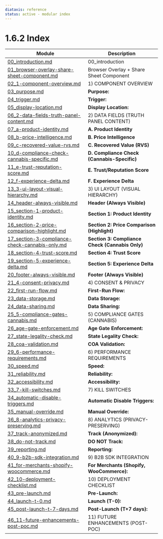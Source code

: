 ```yaml
---
diataxis: reference
status: active - modular index
---
```


# 1.6.2 Index

| Module | Description |
|--------|-------------|
| [00_introduction.md](00_introduction.md) | 00_introduction |
| [01_browser-overlay-share-sheet-component.md](01_browser-overlay-share-sheet-component.md) | Browser Overlay + Share Sheet Component |
| [02_1-component-overview.md](02_1-component-overview.md) | 1) COMPONENT OVERVIEW |
| [03_purpose.md](03_purpose.md) | **Purpose:** |
| [04_trigger.md](04_trigger.md) | **Trigger:** |
| [05_display-location.md](05_display-location.md) | **Display Location:** |
| [06_2-data-fields-truth-panel-content.md](06_2-data-fields-truth-panel-content.md) | 2) DATA FIELDS (TRUTH PANEL CONTENT) |
| [07_a-product-identity.md](07_a-product-identity.md) | **A. Product Identity** |
| [08_b-price-intelligence.md](08_b-price-intelligence.md) | **B. Price Intelligence** |
| [09_c-recovered-value-rvs.md](09_c-recovered-value-rvs.md) | **C. Recovered Value (RVS)** |
| [10_d-compliance-check-cannabis-specific.md](10_d-compliance-check-cannabis-specific.md) | **D. Compliance Check (Cannabis-Specific)** |
| [11_e-trust-reputation-score.md](11_e-trust-reputation-score.md) | **E. Trust/Reputation Score** |
| [12_f-experience-delta.md](12_f-experience-delta.md) | **F. Experience Delta** |
| [13_3-ui-layout-visual-hierarchy.md](13_3-ui-layout-visual-hierarchy.md) | 3) UI LAYOUT (VISUAL HIERARCHY) |
| [14_header-always-visible.md](14_header-always-visible.md) | **Header (Always Visible)** |
| [15_section-1-product-identity.md](15_section-1-product-identity.md) | **Section 1: Product Identity** |
| [16_section-2-price-comparison-highlight.md](16_section-2-price-comparison-highlight.md) | **Section 2: Price Comparison (Highlight)** |
| [17_section-3-compliance-check-cannabis-only.md](17_section-3-compliance-check-cannabis-only.md) | **Section 3: Compliance Check (Cannabis Only)** |
| [18_section-4-trust-score.md](18_section-4-trust-score.md) | **Section 4: Trust Score** |
| [19_section-5-experience-delta.md](19_section-5-experience-delta.md) | **Section 5: Experience Delta** |
| [20_footer-always-visible.md](20_footer-always-visible.md) | **Footer (Always Visible)** |
| [21_4-consent-privacy.md](21_4-consent-privacy.md) | 4) CONSENT & PRIVACY |
| [22_first-run-flow.md](22_first-run-flow.md) | **First-Run Flow:** |
| [23_data-storage.md](23_data-storage.md) | **Data Storage:** |
| [24_data-sharing.md](24_data-sharing.md) | **Data Sharing:** |
| [25_5-compliance-gates-cannabis.md](25_5-compliance-gates-cannabis.md) | 5) COMPLIANCE GATES (CANNABIS) |
| [26_age-gate-enforcement.md](26_age-gate-enforcement.md) | **Age Gate Enforcement:** |
| [27_state-legality-check.md](27_state-legality-check.md) | **State Legality Check:** |
| [28_coa-validation.md](28_coa-validation.md) | **COA Validation:** |
| [29_6-performance-requirements.md](29_6-performance-requirements.md) | 6) PERFORMANCE REQUIREMENTS |
| [30_speed.md](30_speed.md) | **Speed:** |
| [31_reliability.md](31_reliability.md) | **Reliability:** |
| [32_accessibility.md](32_accessibility.md) | **Accessibility:** |
| [33_7-kill-switches.md](33_7-kill-switches.md) | 7) KILL SWITCHES |
| [34_automatic-disable-triggers.md](34_automatic-disable-triggers.md) | **Automatic Disable Triggers:** |
| [35_manual-override.md](35_manual-override.md) | **Manual Override:** |
| [36_8-analytics-privacy-preserving.md](36_8-analytics-privacy-preserving.md) | 8) ANALYTICS (PRIVACY-PRESERVING) |
| [37_track-anonymized.md](37_track-anonymized.md) | **Track (Anonymized):** |
| [38_do-not-track.md](38_do-not-track.md) | **DO NOT Track:** |
| [39_reporting.md](39_reporting.md) | **Reporting:** |
| [40_9-b2b-sdk-integration.md](40_9-b2b-sdk-integration.md) | 9) B2B SDK INTEGRATION |
| [41_for-merchants-shopify-woocommerce.md](41_for-merchants-shopify-woocommerce.md) | **For Merchants (Shopify, WooCommerce):** |
| [42_10-deployment-checklist.md](42_10-deployment-checklist.md) | 10) DEPLOYMENT CHECKLIST |
| [43_pre-launch.md](43_pre-launch.md) | **Pre-Launch:** |
| [44_launch-t-0.md](44_launch-t-0.md) | **Launch (T-0):** |
| [45_post-launch-t-7-days.md](45_post-launch-t-7-days.md) | **Post-Launch (T+7 days):** |
| [46_11-future-enhancements-post-poc.md](46_11-future-enhancements-post-poc.md) | 11) FUTURE ENHANCEMENTS (POST-POC) |
